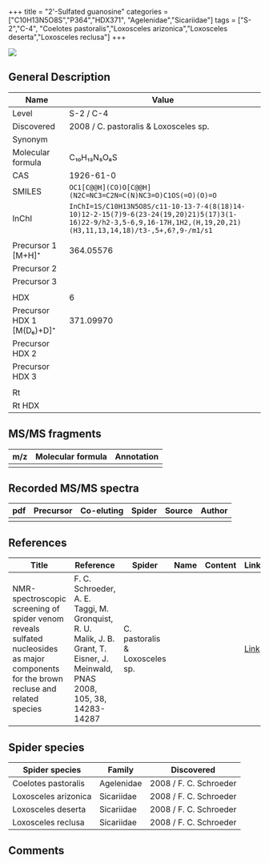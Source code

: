 +++
title = "2'-Sulfated guanosine"
categories = ["C10H13N5O8S","P364","HDX371",
"Agelenidae","Sicariidae"]
tags = ["S-2","C-4",
"Coelotes pastoralis","Loxosceles arizonica","Loxosceles deserta","Loxosceles reclusa"]
+++

![](/img/2-Sulfated_guanosine.png)

## General Description

| Name                      | Value                                 |
|---------------------------|---------------------------------------|
| Level                     | S-2 / C-4                             |
| Discovered                | 2008 / C. pastoralis & Loxosceles sp. |
| Synonym                   |                                       |
| Molecular formula         | C₁₀H₁₃N₅O₈S                           |
| CAS                       | 1926-61-0                             |
| SMILES | `OC1[C@@H](CO)O[C@@H](N2C=NC3=C2N=C(N)NC3=O)C1OS(=O)(O)=O`  |
| InChI  | `InChI=1S/C10H13N5O8S/c11-10-13-7-4(8(18)14-10)12-2-15(7)9-6(23-24(19,20)21)5(17)3(1-16)22-9/h2-3,5-6,9,16-17H,1H2,(H,19,20,21)(H3,11,13,14,18)/t3-,5+,6?,9-/m1/s1`  |
|                           |                                       |
| Precursor 1 [M+H]⁺        | 364.05576                             |
| Precursor 2               |                                       |
| Precursor 3               |                                       |
|                           |                                       |
| HDX                       | 6                                     |
| Precursor HDX 1 [M(D₆)+D]⁺ | 371.09970                             |
| Precursor HDX 2           |                                       |
| Precursor HDX 3           |                                       |
|                           |                                       |
| Rt                        |                                       |
| Rt HDX                    |                                       |

## MS/MS fragments

| m/z | Molecular formula | Annotation |
|-----|-------------------|------------|
|     |                   |            |

## Recorded MS/MS spectra

| pdf | Precursor | Co-eluting | Spider | Source | Author |
|-----|-----------|------------|--------|--------|--------|
|     |           |            |        |        |        |

## References

| Title                                                                                                                  | Reference                                                                  | Spider      | Name | Content | Link                                           |
|----------------------------------------------------------------------------------------------------------------------------------------|-------------------------------------------------------------------------------------------------------------------------------|--------------------------------|------|---------|-----------------------------------------|
| NMR-spectroscopic screening of spider venom reveals sulfated nucleosides as major components for the brown recluse and related species | F. C. Schroeder, A. E. Taggi, M. Gronquist, R. U. Malik, J. B. Grant, T. Eisner, J. Meinwald, PNAS 2008, 105, 38, 14283-14287 | C. pastoralis & Loxosceles sp. |      |         | [Link](https://doi.org/10.1073/pnas.0806840105) |

## Spider species

| Spider species      | Family       | Discovered             |
|---------------------|--------------|------------------------|
| Coelotes pastoralis | Agelenidae | 2008 / F. C. Schroeder |
| Loxosceles arizonica      | Sicariidae   | 2008 / F. C. Schroeder |
| Loxosceles deserta      | Sicariidae   | 2008 / F. C. Schroeder |
| Loxosceles reclusa      | Sicariidae   | 2008 / F. C. Schroeder |

## Comments